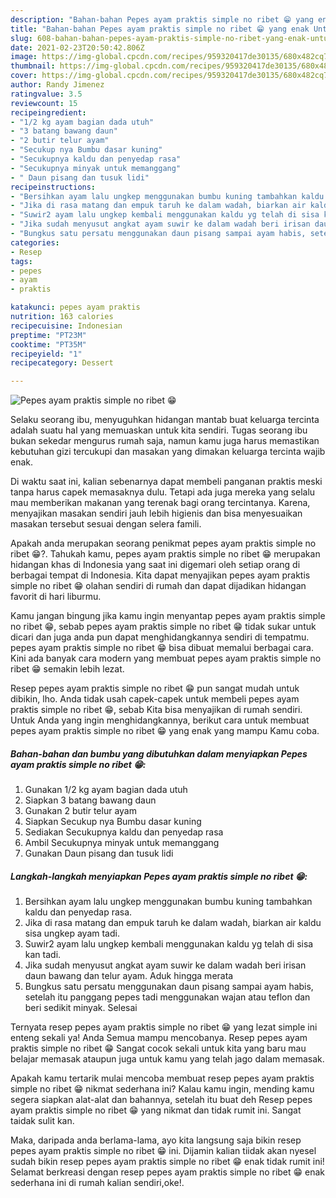 ```yaml
---
description: "Bahan-bahan Pepes ayam praktis simple no ribet 😁 yang enak Untuk Jualan"
title: "Bahan-bahan Pepes ayam praktis simple no ribet 😁 yang enak Untuk Jualan"
slug: 608-bahan-bahan-pepes-ayam-praktis-simple-no-ribet-yang-enak-untuk-jualan
date: 2021-02-23T20:50:42.806Z
image: https://img-global.cpcdn.com/recipes/959320417de30135/680x482cq70/pepes-ayam-praktis-simple-no-ribet-😁-foto-resep-utama.jpg
thumbnail: https://img-global.cpcdn.com/recipes/959320417de30135/680x482cq70/pepes-ayam-praktis-simple-no-ribet-😁-foto-resep-utama.jpg
cover: https://img-global.cpcdn.com/recipes/959320417de30135/680x482cq70/pepes-ayam-praktis-simple-no-ribet-😁-foto-resep-utama.jpg
author: Randy Jimenez
ratingvalue: 3.5
reviewcount: 15
recipeingredient:
- "1/2 kg ayam bagian dada utuh"
- "3 batang bawang daun"
- "2 butir telur ayam"
- "Secukup nya Bumbu dasar kuning"
- "Secukupnya kaldu dan penyedap rasa"
- "Secukupnya minyak untuk memanggang"
- " Daun pisang dan tusuk lidi"
recipeinstructions:
- "Bersihkan ayam lalu ungkep menggunakan bumbu kuning tambahkan kaldu dan penyedap rasa."
- "Jika di rasa matang dan empuk taruh ke dalam wadah, biarkan air kaldu sisa ungkep ayam tadi."
- "Suwir2 ayam lalu ungkep kembali menggunakan kaldu yg telah di sisa kan tadi."
- "Jika sudah menyusut angkat ayam suwir ke dalam wadah beri irisan daun bawang dan telur ayam. Aduk hingga merata"
- "Bungkus satu persatu menggunakan daun pisang sampai ayam habis, setelah itu panggang pepes tadi menggunakan wajan atau teflon dan beri sedikit minyak. Selesai"
categories:
- Resep
tags:
- pepes
- ayam
- praktis

katakunci: pepes ayam praktis 
nutrition: 163 calories
recipecuisine: Indonesian
preptime: "PT23M"
cooktime: "PT35M"
recipeyield: "1"
recipecategory: Dessert

---
```



![Pepes ayam praktis simple no ribet 😁](https://img-global.cpcdn.com/recipes/959320417de30135/680x482cq70/pepes-ayam-praktis-simple-no-ribet-😁-foto-resep-utama.jpg)

Selaku seorang ibu, menyuguhkan hidangan mantab buat keluarga tercinta adalah suatu hal yang memuaskan untuk kita sendiri. Tugas seorang ibu bukan sekedar mengurus rumah saja, namun kamu juga harus memastikan kebutuhan gizi tercukupi dan masakan yang dimakan keluarga tercinta wajib enak.

Di waktu  saat ini, kalian sebenarnya dapat membeli panganan praktis meski tanpa harus capek memasaknya dulu. Tetapi ada juga mereka yang selalu mau memberikan makanan yang terenak bagi orang tercintanya. Karena, menyajikan masakan sendiri jauh lebih higienis dan bisa menyesuaikan masakan tersebut sesuai dengan selera famili. 



Apakah anda merupakan seorang penikmat pepes ayam praktis simple no ribet 😁?. Tahukah kamu, pepes ayam praktis simple no ribet 😁 merupakan hidangan khas di Indonesia yang saat ini digemari oleh setiap orang di berbagai tempat di Indonesia. Kita dapat menyajikan pepes ayam praktis simple no ribet 😁 olahan sendiri di rumah dan dapat dijadikan hidangan favorit di hari liburmu.

Kamu jangan bingung jika kamu ingin menyantap pepes ayam praktis simple no ribet 😁, sebab pepes ayam praktis simple no ribet 😁 tidak sukar untuk dicari dan juga anda pun dapat menghidangkannya sendiri di tempatmu. pepes ayam praktis simple no ribet 😁 bisa dibuat memalui berbagai cara. Kini ada banyak cara modern yang membuat pepes ayam praktis simple no ribet 😁 semakin lebih lezat.

Resep pepes ayam praktis simple no ribet 😁 pun sangat mudah untuk dibikin, lho. Anda tidak usah capek-capek untuk membeli pepes ayam praktis simple no ribet 😁, sebab Kita bisa menyajikan di rumah sendiri. Untuk Anda yang ingin menghidangkannya, berikut cara untuk membuat pepes ayam praktis simple no ribet 😁 yang enak yang mampu Kamu coba.

<!--inarticleads1-->

##### Bahan-bahan dan bumbu yang dibutuhkan dalam menyiapkan Pepes ayam praktis simple no ribet 😁:

1. Gunakan 1/2 kg ayam bagian dada utuh
1. Siapkan 3 batang bawang daun
1. Gunakan 2 butir telur ayam
1. Siapkan Secukup nya Bumbu dasar kuning
1. Sediakan Secukupnya kaldu dan penyedap rasa
1. Ambil Secukupnya minyak untuk memanggang
1. Gunakan  Daun pisang dan tusuk lidi




<!--inarticleads2-->

##### Langkah-langkah menyiapkan Pepes ayam praktis simple no ribet 😁:

1. Bersihkan ayam lalu ungkep menggunakan bumbu kuning tambahkan kaldu dan penyedap rasa.
1. Jika di rasa matang dan empuk taruh ke dalam wadah, biarkan air kaldu sisa ungkep ayam tadi.
1. Suwir2 ayam lalu ungkep kembali menggunakan kaldu yg telah di sisa kan tadi.
1. Jika sudah menyusut angkat ayam suwir ke dalam wadah beri irisan daun bawang dan telur ayam. Aduk hingga merata
1. Bungkus satu persatu menggunakan daun pisang sampai ayam habis, setelah itu panggang pepes tadi menggunakan wajan atau teflon dan beri sedikit minyak. Selesai




Ternyata resep pepes ayam praktis simple no ribet 😁 yang lezat simple ini enteng sekali ya! Anda Semua mampu mencobanya. Resep pepes ayam praktis simple no ribet 😁 Sangat cocok sekali untuk kita yang baru mau belajar memasak ataupun juga untuk kamu yang telah jago dalam memasak.

Apakah kamu tertarik mulai mencoba membuat resep pepes ayam praktis simple no ribet 😁 nikmat sederhana ini? Kalau kamu ingin, mending kamu segera siapkan alat-alat dan bahannya, setelah itu buat deh Resep pepes ayam praktis simple no ribet 😁 yang nikmat dan tidak rumit ini. Sangat taidak sulit kan. 

Maka, daripada anda berlama-lama, ayo kita langsung saja bikin resep pepes ayam praktis simple no ribet 😁 ini. Dijamin kalian tiidak akan nyesel sudah bikin resep pepes ayam praktis simple no ribet 😁 enak tidak rumit ini! Selamat berkreasi dengan resep pepes ayam praktis simple no ribet 😁 enak sederhana ini di rumah kalian sendiri,oke!.

